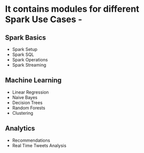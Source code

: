 
# It contains modules for different Spark Use Cases -

## Spark Basics
* Spark Setup
* Spark SQL
* Spark Operations
* Spark Streaming
## Machine Learning
* Linear Regression
* Naive Bayes
* Decision Trees
* Random Forests
* Clustering
## Analytics
* Recommendations
* Real Time Tweets Analysis
